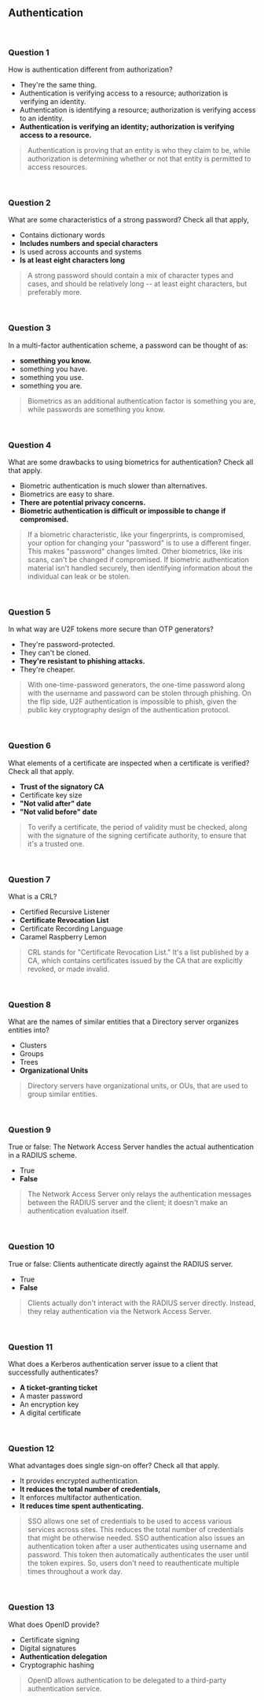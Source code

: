 ## Authentication

<br>

### Question 1

How is authentication different from authorization?

* They're the same thing.
* Authentication is verifying access to a resource; authorization is verifying an identity.
* Authentication is identifying a resource; authorization is verifying access to an identity.
* **Authentication is verifying an identity; authorization is verifying access to a resource.**

> Authentication is proving that an entity is who they claim to be, while authorization is determining whether or not that entity is permitted to access resources.

<br>

### Question 2

What are some characteristics of a strong password? Check all that apply,

* Contains dictionary words
* **Includes numbers and special characters**
* Is used across accounts and systems
* **Is at least eight characters long**

> A strong password should contain a mix of character types and cases, and should be relatively long -- at least eight characters, but preferably more.

<br>

### Question 3

In a multi-factor authentication scheme, a password can be thought of as:

* **something you know.**
* something you have.
* something you use.
* something you are.

> Biometrics as an additional authentication factor is something you are, while passwords are something you know.

<br>

### Question 4

What are some drawbacks to using biometrics for authentication? Check all that apply.

* Biometric authentication is much slower than alternatives.
* Biometrics are easy to share.
* **There are potential privacy concerns.**
* **Biometric authentication is difficult or impossible to change if compromised.**

> If a biometric characteristic, like your fingerprints, is compromised, your option for changing your "password" is to use a different finger. This makes "password" changes limited. Other biometrics, like iris scans, can't be changed if compromised. If biometric authentication material isn't handled securely, then identifying information about the individual can leak or be stolen.

<br>

### Question 5

In what way are U2F tokens more secure than OTP generators?

* They're password-protected.
* They can't be cloned.
* **They're resistant to phishing attacks.**
* They're cheaper.

> With one-time-password generators, the one-time password along with the username and password can be stolen through phishing. On the flip side, U2F authentication is impossible to phish, given the public key cryptography design of the authentication protocol.

<br>

### Question 6

What elements of a certificate are inspected when a certificate is verified? Check all that apply.

* **Trust of the signatory CA**
* Certificate key size
* **"Not valid after" date**
* **"Not valid before" date**

> To verify a certificate, the period of validity must be checked, along with the signature of the signing certificate authority, to ensure that it's a trusted one.

<br>

### Question 7

What is a CRL?

* Certified Recursive Listener
* **Certificate Revocation List**
* Certificate Recording Language
* Caramel Raspberry Lemon

> CRL stands for "Certificate Revocation List." It's a list published by a CA, which contains certificates issued by the CA that are explicitly revoked, or made invalid.

<br>

### Question 8

What are the names of similar entities that a Directory server organizes entities into?

* Clusters
* Groups
* Trees
* **Organizational Units**

> Directory servers have organizational units, or OUs, that are used to group similar entities.

<br>

### Question 9

True or false: The Network Access Server handles the actual authentication in a RADIUS scheme.

* True
* **False**

> The Network Access Server only relays the authentication messages between the RADIUS server and the client; it doesn't make an authentication evaluation itself.

<br>

### Question 10

True or false: Clients authenticate directly against the RADIUS server.

* True
* **False**

> Clients actually don't interact with the RADIUS server directly. Instead, they relay authentication via the Network Access Server.

<br>

### Question 11

What does a Kerberos authentication server issue to a client that successfully authenticates?

* **A ticket-granting ticket**
* A master password
* An encryption key
* A digital certificate

<br>

### Question 12

What advantages does single sign-on offer? Check all that apply.

* It provides encrypted authentication.
* **It reduces the total number of credentials,**
* It enforces multifactor authentication.
* **It reduces time spent authenticating.**

> SSO allows one set of credentials to be used to access various services across sites. This reduces the total number of credentials that might be otherwise needed. SSO authentication also issues an authentication token after a user authenticates using username and password. This token then automatically authenticates the user until the token expires. So, users don't need to reauthenticate multiple times throughout a work day.

<br>

### Question 13

What does OpenID provide?

* Certificate signing
* Digital signatures
* **Authentication delegation**
* Cryptographic hashing

> OpenID allows authentication to be delegated to a third-party authentication service.
